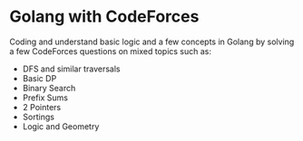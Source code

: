 # Golang with CodeForces
Coding and understand basic logic and a few concepts in Golang by solving a few CodeForces questions on mixed topics such as:
* DFS and similar traversals
* Basic DP
* Binary Search
* Prefix Sums
* 2 Pointers
* Sortings
* Logic and Geometry
